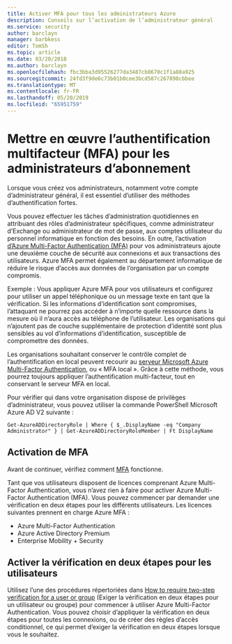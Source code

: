 ```yaml
---
title: Activer MFA pour tous les administrateurs Azure
description: Conseils sur l’activation de l’administrateur général
ms.service: security
author: barclayn
manager: barbkess
editor: TomSh
ms.topic: article
ms.date: 03/20/2018
ms.author: barclayn
ms.openlocfilehash: fbc3bba3d95526277da3487cb8670c1f1a88a925
ms.sourcegitcommit: 24fd3f9de6c73b01b0cee3bcd587c267898cbbee
ms.translationtype: MT
ms.contentlocale: fr-FR
ms.lasthandoff: 05/20/2019
ms.locfileid: "65951759"
---
```

# <a name="enforce-multi-factor-authentication-mfa-for-subscription-administrators"></a>Mettre en œuvre l’authentification multifacteur (MFA) pour les administrateurs d’abonnement

Lorsque vous créez vos administrateurs, notamment votre compte d’administrateur général, il est essentiel d’utiliser des méthodes d’authentification fortes.

Vous pouvez effectuer les tâches d’administration quotidiennes en attribuant des rôles d’administrateur spécifiques, comme administrateur d’Exchange ou administrateur de mot de passe, aux comptes utilisateur du personnel informatique en fonction des besoins.
En outre, l’activation [d’Azure Multi-Factor Authentication (MFA)](https://docs.microsoft.com/azure/multi-factor-authentication/multi-factor-authentication) pour vos administrateurs ajoute une deuxième couche de sécurité aux connexions et aux transactions des utilisateurs. Azure MFA permet également au département informatique de réduire le risque d’accès aux données de l’organisation par un compte compromis.

Exemple : Vous appliquer Azure MFA pour vos utilisateurs et configurez pour utiliser un appel téléphonique ou un message texte en tant que la vérification. Si les informations d’identification sont compromises, l’attaquant ne pourrez pas accéder à n’importe quelle ressource dans la mesure où il n’aura accès au téléphone de l’utilisateur. Les organisations qui n’ajoutent pas de couche supplémentaire de protection d’identité sont plus sensibles au vol d’informations d’identification, susceptible de compromettre des données.

Les organisations souhaitant conserver le contrôle complet de l’authentification en local peuvent recourir au [serveur Microsoft Azure Multi-Factor Authentication](https://docs.microsoft.com/azure/multi-factor-authentication/multi-factor-authentication-get-started-server), ou « MFA local ». Grâce à cette méthode, vous pourrez toujours appliquer l’authentification multi-facteur, tout en conservant le serveur MFA en local.

Pour vérifier qui dans votre organisation dispose de privilèges d’administrateur, vous pouvez utiliser la commande PowerShell Microsoft Azure AD V2 suivante :

```azurepowershell-interactive
Get-AzureADDirectoryRole | Where { $_.DisplayName -eq "Company Administrator" } | Get-AzureADDirectoryRoleMember | Ft DisplayName
```

## <a name="enabling-mfa"></a>Activation de MFA

Avant de continuer, vérifiez comment [MFA](https://docs.microsoft.com/azure/multi-factor-authentication/multi-factor-authentication-whats-next) fonctionne.

Tant que vos utilisateurs disposent de licences comprenant Azure Multi-Factor Authentication, vous n’avez rien à faire pour activer Azure Multi-Factor Authentication (MFA). Vous pouvez commencer par demander une vérification en deux étapes pour les différents utilisateurs. Les licences suivantes prennent en charge Azure MFA :

- Azure Multi-Factor Authentication
- Azure Active Directory Premium
- Enterprise Mobility + Security

## <a name="turn-on-two-step-verification-for-users"></a>Activer la vérification en deux étapes pour les utilisateurs

Utilisez l’une des procédures répertoriées dans [How to require two-step verification for a user or group](https://docs.microsoft.com/azure/multi-factor-authentication/multi-factor-authentication-get-started-user-states) (Exiger la vérification en deux étapes pour un utilisateur ou groupe) pour commencer à utiliser Azure Multi-Factor Authentication. Vous pouvez choisir d’appliquer la vérification en deux étapes pour toutes les connexions, ou de créer des règles d’accès conditionnel, ce qui permet d’exiger la vérification en deux étapes lorsque vous le souhaitez.

